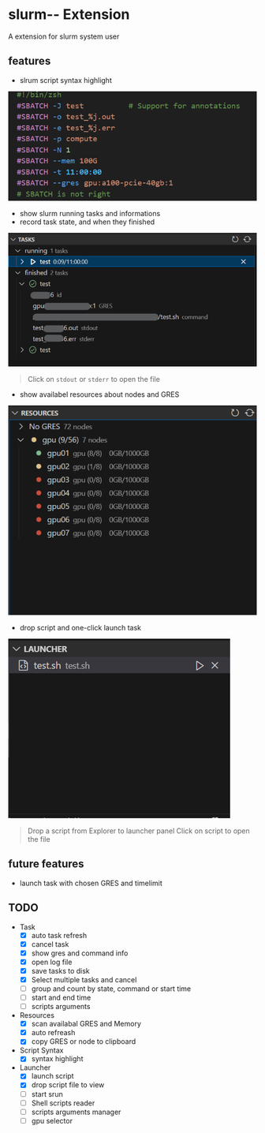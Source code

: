 # slurm-- Extension

A extension for slurm system user

## features

- slrum script syntax highlight

![highlight](assets/pics/highlight.png)

- show slurm running tasks and informations
- record task state, and when they finished

![task](assets/pics/task.png)

> Click on `stdout` or `stderr` to open the file

- show availabel resources about nodes and GRES

![resource](assets/pics/resource.png)

- drop script and one-click launch task

![launcher](assets/pics/launcher.png)

> Drop a script from Explorer to launcher panel
> Click on script to open the file

## future features

- launch task with chosen GRES and timelimit

## TODO

- Task
  - [X] auto task refresh
  - [X] cancel task
  - [X] show gres and command info
  - [X] open log file
  - [X] save tasks to disk
  - [X] Select multiple tasks and cancel
  - [ ] group and count by state, command or start time
  - [ ] start and end time
  - [ ] scripts arguments
- Resources
  - [X] scan availabal GRES and Memory
  - [X] auto refreash
  - [X] copy GRES or node to clipboard
- Script Syntax
  - [X] syntax highlight
- Launcher
  - [X] launch script
  - [X] drop script file to view
  - [ ] start srun
  - [ ] Shell scripts reader
  - [ ] scripts arguments manager
  - [ ] gpu selector
